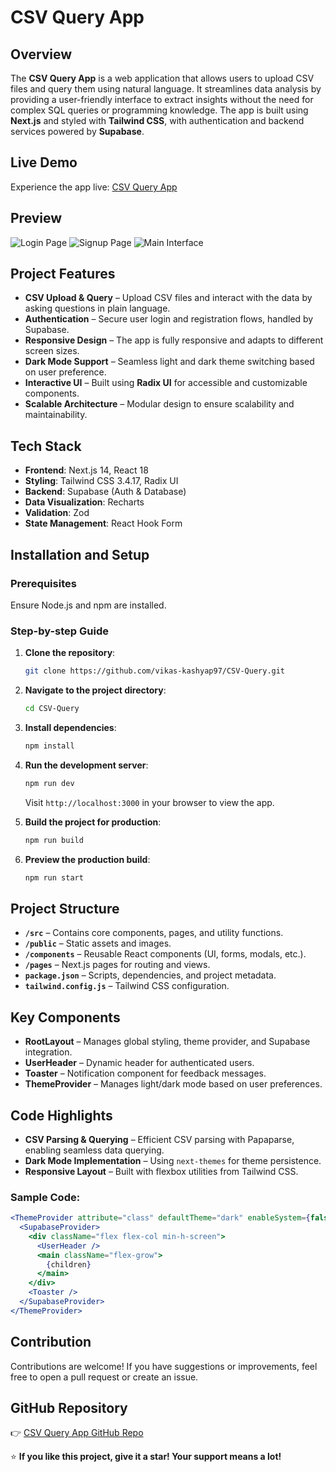 # CSV Query App

## Overview
The **CSV Query App** is a web application that allows users to upload CSV files and query them using natural language. It streamlines data analysis by providing a user-friendly interface to extract insights without the need for complex SQL queries or programming knowledge. The app is built using **Next.js** and styled with **Tailwind CSS**, with authentication and backend services powered by **Supabase**.

## Live Demo
Experience the app live: [CSV Query App](https://csv-query.netlify.app/login)

## Preview
![Login Page](./screenshots/login.png)
![Signup Page](./screenshots/signup.png)
![Main Interface](./screenshots/main-interface.png)

## Project Features
- **CSV Upload & Query** – Upload CSV files and interact with the data by asking questions in plain language.
- **Authentication** – Secure user login and registration flows, handled by Supabase.
- **Responsive Design** – The app is fully responsive and adapts to different screen sizes.
- **Dark Mode Support** – Seamless light and dark theme switching based on user preference.
- **Interactive UI** – Built using **Radix UI** for accessible and customizable components.
- **Scalable Architecture** – Modular design to ensure scalability and maintainability.

## Tech Stack
- **Frontend**: Next.js 14, React 18
- **Styling**: Tailwind CSS 3.4.17, Radix UI
- **Backend**: Supabase (Auth & Database)
- **Data Visualization**: Recharts
- **Validation**: Zod
- **State Management**: React Hook Form

## Installation and Setup
### Prerequisites
Ensure Node.js and npm are installed.

### Step-by-step Guide
1. **Clone the repository**:
    ```bash
    git clone https://github.com/vikas-kashyap97/CSV-Query.git
    ```

2. **Navigate to the project directory**:
    ```bash
    cd CSV-Query
    ```

3. **Install dependencies**:
    ```bash
    npm install
    ```

4. **Run the development server**:
    ```bash
    npm run dev
    ```
    Visit `http://localhost:3000` in your browser to view the app.

5. **Build the project for production**:
    ```bash
    npm run build
    ```

6. **Preview the production build**:
    ```bash
    npm run start
    ```

## Project Structure
- **`/src`** – Contains core components, pages, and utility functions.
- **`/public`** – Static assets and images.
- **`/components`** – Reusable React components (UI, forms, modals, etc.).
- **`/pages`** – Next.js pages for routing and views.
- **`package.json`** – Scripts, dependencies, and project metadata.
- **`tailwind.config.js`** – Tailwind CSS configuration.

## Key Components
- **RootLayout** – Manages global styling, theme provider, and Supabase integration.
- **UserHeader** – Dynamic header for authenticated users.
- **Toaster** – Notification component for feedback messages.
- **ThemeProvider** – Manages light/dark mode based on user preferences.

## Code Highlights
- **CSV Parsing & Querying** – Efficient CSV parsing with Papaparse, enabling seamless data querying.
- **Dark Mode Implementation** – Using `next-themes` for theme persistence.
- **Responsive Layout** – Built with flexbox utilities from Tailwind CSS.

### Sample Code:
```jsx
<ThemeProvider attribute="class" defaultTheme="dark" enableSystem={false}>
  <SupabaseProvider>
    <div className="flex flex-col min-h-screen">
      <UserHeader />
      <main className="flex-grow">
        {children}
      </main>
    </div>
    <Toaster />
  </SupabaseProvider>
</ThemeProvider>
```

## Contribution
Contributions are welcome! If you have suggestions or improvements, feel free to open a pull request or create an issue.

## GitHub Repository
👉 [CSV Query App GitHub Repo](https://github.com/vikas-kashyap97/CSV-Query.git)  

⭐ **If you like this project, give it a star! Your support means a lot!**

